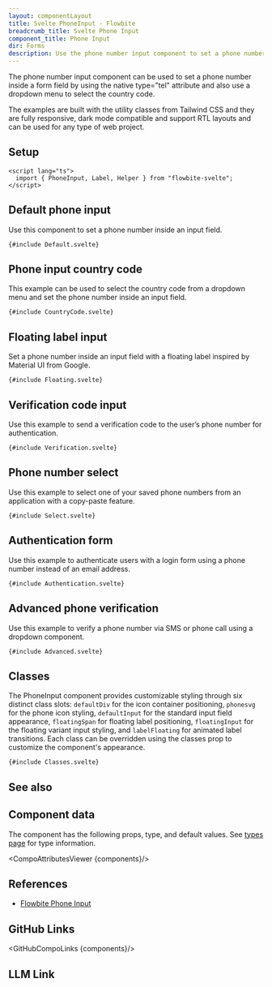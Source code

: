 ```yaml
---
layout: componentLayout
title: Svelte PhoneInput - Flowbite
breadcrumb_title: Svelte Phone Input
component_title: Phone Input
dir: Forms
description: Use the phone number input component to set a phone number inside a form field and use a dropdown menu to select the country code based on various styles, sizes and colors
---
```


<script lang="ts">
  import { TableProp, TableDefaultRow,  CompoAttributesViewer, GitHubCompoLinks, Seealso, LlmLink } from '../../utils'
  import { A } from '$lib'

  const components = 'PhoneInput'
  const relatedLinks = ['/docs/forms/input-field','/docs/forms/floating-label', '/docs/extend/tags' ]
</script>

The phone number input component can be used to set a phone number inside a form field by using the native type="tel" attribute and also use a dropdown menu to select the country code.

The examples are built with the utility classes from Tailwind CSS and they are fully responsive, dark mode compatible and support RTL layouts and can be used for any type of web project.

## Setup

```svelte example hideOutput
<script lang="ts">
  import { PhoneInput, Label, Helper } from "flowbite-svelte";
</script>
```

## Default phone input

Use this component to set a phone number inside an input field.

```svelte example
{#include Default.svelte}
```

## Phone input country code

This example can be used to select the country code from a dropdown menu and set the phone number inside an input field.

```svelte example class="h-64"
{#include CountryCode.svelte}
```

## Floating label input

Set a phone number inside an input field with a floating label inspired by Material UI from Google.

```svelte example
{#include Floating.svelte}
```

## Verification code input

Use this example to send a verification code to the user’s phone number for authentication.

```svelte example class="h-64"
{#include Verification.svelte}
```

## Phone number select

Use this example to select one of your saved phone numbers from an application with a copy-paste feature.

```svelte example
{#include Select.svelte}
```

## Authentication form

Use this example to authenticate users with a login form using a phone number instead of an email address.

```svelte example
{#include Authentication.svelte}
```

## Advanced phone verification

Use this example to verify a phone number via SMS or phone call using a dropdown component.

```svelte example class="h-64"
{#include Advanced.svelte}
```

## Classes

The PhoneInput component provides customizable styling through six distinct class slots: `defaultDiv` for the icon container positioning, `phonesvg` for the phone icon styling, `defaultInput` for the standard input field appearance, `floatingSpan` for floating label positioning, `floatingInput` for the floating variant input styling, and `labelFloating` for animated label transitions. Each class can be overridden using the classes prop to customize the component's appearance.

```svelte example hideScript
{#include Classes.svelte}
```

## See also

<Seealso links={relatedLinks} />

## Component data

The component has the following props, type, and default values. See [types page](/docs/pages/typescript) for type information.

<CompoAttributesViewer {components}/>

## References

- [Flowbite Phone Input](https://flowbite.com/docs/forms/phone-input/)

## GitHub Links

<GitHubCompoLinks {components}/>

## LLM Link

<LlmLink />
